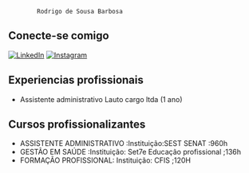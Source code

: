  
            Rodrigo de Sousa Barbosa

## Conecte-se comigo 
  [![LinkedIn](https://img.shields.io/badge/LinkedIn-0077B5?style=for-the-badge&logo=linkedin&logoColor=white)]([![LinkedIn](https://img.shields.io/badge/LinkedIn-0077B5?style=for-the-badge&logo=linkedin&logoColor=white)](https://www.linkedin.com/in/SEUUSERNAME/))
[![Instagram](https://img.shields.io/badge/-Instagram-%23E4405F?style=for-the-badge&logo=instagram&logoColor=white)](https://www.instagram.com/rodrigo_sousa644/)


## Experiencias profissionais
* Assistente administrativo Lauto cargo ltda (1 ano)

## Cursos profissionalizantes 
* ASSISTENTE ADMINISTRATIVO  :Instituição:SEST SENAT :960h
* GESTÃO EM SAÚDE :Instituição: Set7e Educação profissional ;136h
* FORMAÇÃO PROFISSIONAL: Instituição: CFIS ;120H




  
  



